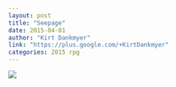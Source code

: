 ```yaml
---
layout: post
title: "Seepage"
date: 2015-04-01
author: "Kirt Dankmyer"
link: "https://plus.google.com/+KirtDankmyer"
categories: 2015 rpg
---
```

![]({{site.url}}/2015images/Seepage.jpg)
